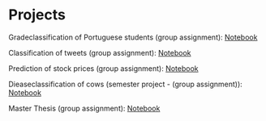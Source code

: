 # Projects
Gradeclassification of Portuguese students (group assignment):
[Notebook](https://CathrineO.github.io/Projects/M1)

Classification of tweets (group assignment): 
[Notebook](https://CathrineO.github.io/Projects/M2)

Prediction of stock prices (group assignment): 
[Notebook](https://CathrineO.github.io/Projects/M3)

Dieaseclassification of cows (semester project - (group assignment)): 
[Notebook](https://CathrineO.github.io/Projects/Semesterproject)

Master Thesis (group assignment):
[Notebook](https://CathrineO.github.io/Projects/MasterThesis)
